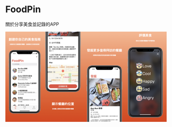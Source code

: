 # FoodPin
關於分享美食並記錄的APP


<p>
  <img src="https://github.com/senlinGH/FoodPin/blob/master/FoodPin%20Github.jpeg?raw=true" width="610">
</p>
